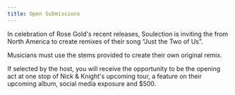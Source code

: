 ```yaml
---
title: Open Submissions
---
```

In celebration of Rose Gold's recent releases, Soulection is inviting the  from North America to create remixes of their song “Just the Two of Us”.

Musicians must use the stems provided to create their own original remix.

If selected by the host, you will receive the opportunity to be the opening act at one stop of Nick & Knight's upcoming tour, a feature on their upcoming album, social media exposure and $500.
